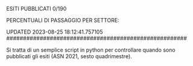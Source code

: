 ESITI PUBBLICATI 0/190 

PERCENTUALI DI PASSAGGIO PER SETTORE:

UPDATED 2023-08-25 18:12:41.757105
###################################################### 

Si tratta di un semplice script in python per controllare quando sono pubblicati gli esiti (ASN 2021, sesto quadrimestre).

